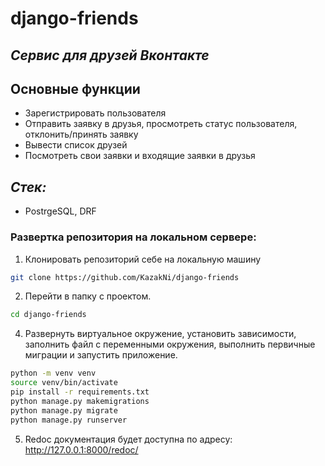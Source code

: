 # django-friends
## _Сервис для друзей Вконтакте_

## Основные функции

- Зарегистрировать пользователя
- Отправить заявку в друзья, просмотреть статус пользователя, отклонить/принять заявку
- Вывести список друзей
- Посмотреть свои заявки и входящие заявки в друзья

## _Стек:_

- PostrgeSQL, DRF

### Развертка репозитория на локальном сервере:

1. Клонировать репозиторий себе на локальную машину
```sh
git clone https://github.com/KazakNi/django-friends
```
2. Перейти в папку с проектом.
```sh
cd django-friends
```
4. Развернуть виртуальное окружение, установить зависимости, заполнить файл с переменными окружения, выполнить первичные миграции и запустить приложение.
```sh
python -m venv venv
source venv/bin/activate
pip install -r requirements.txt
python manage.py makemigrations
python manage.py migrate
python manage.py runserver
```
5. Redoc документация будет доступна по адресу: http://127.0.0.1:8000/redoc/
